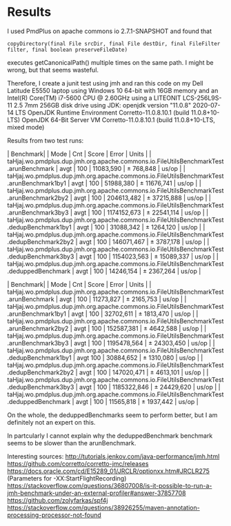 # Results

I used PmdPlus on apache commons io 2.7.1-SNAPSHOT and found that 

```
copyDirectory(final File srcDir, final File destDir, final FileFilter filter, final boolean preserveFileDate)
```

executes getCanonicalPath() multiple times on the same path. I might be wrong, but that
seems wasteful.

Therefore, I create a junit test using jmh
and ran this code on my Dell Latitude E5550 laptop using Windows 10 
64-bit with 16GB memory and an Intel(R) Core(TM) i7-5600 CPU @ 2.60GHz
using a LITEONIT LCS-256L9S-11 2.5 7mm 256GB disk drive
using JDK:
openjdk version "11.0.8" 2020-07-14 LTS
OpenJDK Runtime Environment Corretto-11.0.8.10.1 (build 11.0.8+10-LTS)
OpenJDK 64-Bit Server VM Corretto-11.0.8.10.1 (build 11.0.8+10-LTS, mixed mode)

Results from two test runs:

| Benchmark|                                                                                | Mode | Cnt | Score       | Error       | Units |
| taHjaj.wo.pmdplus.dup.jmh.org.apache.commons.io.FileUtilsBenchmarkTest.arunBenchmark      | avgt | 100 |   11083,590 | ±   768,848 | us/op |
| taHjaj.wo.pmdplus.dup.jmh.org.apache.commons.io.FileUtilsBenchmarkTest.arunBenchmark1by1  | avgt | 100 |   51988,380 | ± 11676,741 | us/op |
| taHjaj.wo.pmdplus.dup.jmh.org.apache.commons.io.FileUtilsBenchmarkTest.arunBenchmark2by2  | avgt | 100 |  204613,482 | ± 37215,888 | us/op |
| taHjaj.wo.pmdplus.dup.jmh.org.apache.commons.io.FileUtilsBenchmarkTest.arunBenchmark3by3  | avgt | 100 | 1174152,673 | ± 22541,114 | us/op |
| taHjaj.wo.pmdplus.dup.jmh.org.apache.commons.io.FileUtilsBenchmarkTest.dedupBenchmark1by1 | avgt | 100 |   31088,342 | ±  1264,120 | us/op |
| taHjaj.wo.pmdplus.dup.jmh.org.apache.commons.io.FileUtilsBenchmarkTest.dedupBenchmark2by2 | avgt | 100 |  146071,467 | ±  3787,178 | us/op |
| taHjaj.wo.pmdplus.dup.jmh.org.apache.commons.io.FileUtilsBenchmarkTest.dedupBenchmark3by3 | avgt | 100 | 1154023,563 | ± 15089,337 | us/op |
| taHjaj.wo.pmdplus.dup.jmh.org.apache.commons.io.FileUtilsBenchmarkTest.deduppedBenchmark  | avgt | 100 |   14246,154 | ±  2367,264 | us/op |

| Benchmark|                                                                                | Mode | Cnt | Score        | Error       | Units |
| taHjaj.wo.pmdplus.dup.jmh.org.apache.commons.io.FileUtilsBenchmarkTest.arunBenchmark      | avgt | 100 |    11273,827 | ±  2165,753 | us/op |
| taHjaj.wo.pmdplus.dup.jmh.org.apache.commons.io.FileUtilsBenchmarkTest.arunBenchmark1by1  | avgt | 100 |    32702,611 | ±  1813,470 | us/op |
| taHjaj.wo.pmdplus.dup.jmh.org.apache.commons.io.FileUtilsBenchmarkTest.arunBenchmark2by2  | avgt | 100 |   152587,381 | ±  4642,588 | us/op |
| taHjaj.wo.pmdplus.dup.jmh.org.apache.commons.io.FileUtilsBenchmarkTest.arunBenchmark3by3  | avgt | 100 |  1195478,564 | ± 24303,450 | us/op |
| taHjaj.wo.pmdplus.dup.jmh.org.apache.commons.io.FileUtilsBenchmarkTest.dedupBenchmark1by1 | avgt   100 |    30884,652 | ±  1310,080 | us/op |
| taHjaj.wo.pmdplus.dup.jmh.org.apache.commons.io.FileUtilsBenchmarkTest.dedupBenchmark2by2 | avgt | 100 |   147020,471 | ±  4613,101 | us/op |
| taHjaj.wo.pmdplus.dup.jmh.org.apache.commons.io.FileUtilsBenchmarkTest.dedupBenchmark3by3 | avgt | 100 |  1185322,846 | ± 24429,620 | us/op |
| taHjaj.wo.pmdplus.dup.jmh.org.apache.commons.io.FileUtilsBenchmarkTest.deduppedBenchmark  | avgt | 100 |    11565,818 | ±  1937,442 | us/op |

On the whole, the deduppedBenchmarks seem to perform better, but I am definitely not an expert on this.

In partcularly I cannot explain why the deduppedBenchmark benchmark seems to be slower than the arunBenchmark.

Interesting sources:
http://tutorials.jenkov.com/java-performance/jmh.html
https://github.com/corretto/corretto-jmc/releases
https://docs.oracle.com/cd/E15289_01/JRCLR/optionxx.htm#JRCLR275 (Parameters for -XX:StartFlightRecording)
https://stackoverflow.com/questions/36807008/is-it-possible-to-run-a-jmh-benchmark-under-an-external-profiler#answer-37857708
https://github.com/zolyfarkas/spf4j
https://stackoverflow.com/questions/38926255/maven-annotation-processing-processor-not-found
